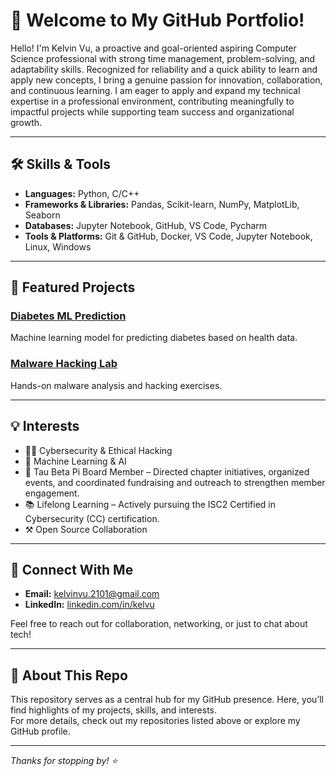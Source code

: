 # 👋 Welcome to My GitHub Portfolio!

Hello! I'm Kelvin Vu, a proactive and goal-oriented aspiring Computer Science professional with strong time management, problem-solving, and adaptability skills. Recognized for reliability and a quick ability to learn and apply new concepts, I bring a genuine passion for innovation, collaboration, and continuous learning. I am eager to apply and expand my technical expertise in a professional environment, contributing meaningfully to impactful projects while supporting team success and organizational growth.

---

## 🛠️ Skills & Tools

- **Languages:** Python, C/C++
- **Frameworks & Libraries:** Pandas, Scikit-learn, NumPy, MatplotLib, Seaborn
- **Databases:** Jupyter Notebook, GitHub, VS Code, Pycharm
- **Tools & Platforms:** Git & GitHub, Docker, VS Code, Jupyter Notebook, Linux, Windows

---

## 🚀 Featured Projects

### [Diabetes ML Prediction](https://github.com/kllyph/diabetes-ml-prediction)
Machine learning model for predicting diabetes based on health data.

### [Malware Hacking Lab](https://github.com/Giacalone-CECS/cecs-478-sp25-02-lab-02-malware-hacking-Kuovox)
Hands-on malware analysis and hacking exercises.

---

## 💡 Interests

- 🕵️‍♂️ Cybersecurity & Ethical Hacking
- 🧠 Machine Learning & AI
- 🏫 Tau Beta Pi Board Member – Directed chapter initiatives, organized events, and coordinated fundraising and outreach to strengthen member engagement.
- 📚 Lifelong Learning – Actively pursuing the ISC2 Certified in Cybersecurity (CC) certification.
- ⚒️ Open Source Collaboration


---

## 🤝 Connect With Me

- **Email:** kelvinvu.2101@gmail.com
- **LinkedIn:** [linkedin.com/in/kelvu](https://www.linkedin.com/in/kelvu)

Feel free to reach out for collaboration, networking, or just to chat about tech!

---

## 📁 About This Repo

This repository serves as a central hub for my GitHub presence. Here, you’ll find highlights of my projects, skills, and interests.  
For more details, check out my repositories listed above or explore my GitHub profile.

---

*Thanks for stopping by! ⭐*